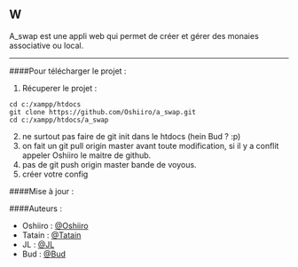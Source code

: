 ## W

A_swap est une appli web qui permet de créer et gérer des monaies associative ou local.

---

####Pour télécharger le projet :

1. Récuperer le projet :

  ```
  cd c:/xampp/htdocs
  git clone https://github.com/Oshiiro/a_swap.git
  cd c:/xampp/htdocs/a_swap

  ```

2. ne surtout pas faire de git init dans le htdocs (hein Bud ? :p)
3. on fait un git pull origin master avant toute modification, si il y a conflit appeler Oshiiro le maitre de github.
4. pas de git push origin master bande de voyous.
5. créer votre config


####Mise à jour :




####Auteurs :
* Oshiiro : [@Oshiiro](https://github.com/Oshiiro)
* Tatain : [@Tatain](https://github.com/tatain1)
* JL : [@JL](https://github.com/J-Hell-P)
* Bud : [@Bud](https://github.com/Big-Bud)
